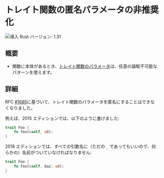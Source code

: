 <!--
# Anonymous trait function parameters deprecated
-->

# トレイト関数の匿名パラメータの非推奨化

<!--
![Minimum Rust version: 1.31](https://img.shields.io/badge/Minimum%20Rust%20Version-1.31-brightgreen.svg)
-->

![導入 Rust バージョン: 1.31](https://img.shields.io/badge/%E5%B0%8E%E5%85%A5%20Rust%20%E3%83%90%E3%83%BC%E3%82%B8%E3%83%A7%E3%83%B3-1.31-brightgreen.svg)

<!--
## Summary
-->

## 概要

<!--
- [Trait function parameters] may use any irrefutable pattern when the function has a body.
-->

- 関数に本体があるとき、[トレイト関数のパラメータ]は、任意の論駁不可能なパターンを使えます。

<!--
[Trait function parameters]: https://doc.rust-lang.org/stable/reference/items/traits.html#parameter-patterns
-->

[トレイト関数のパラメータ]: https://doc.rust-lang.org/stable/reference/items/traits.html#parameter-patterns


<!--
## Details
-->

## 詳細

<!--
In accordance with RFC [#1685](https://github.com/rust-lang/rfcs/pull/1685),
parameters in trait method declarations are no longer allowed to be anonymous.
-->

RFC [#1685](https://github.com/rust-lang/rfcs/pull/1685)に基づいて、トレイト関数のパラメータを匿名にすることはできなくなりました。

<!--
For example, in the 2015 edition, this was allowed:
-->

例えば、2015 エディションでは、以下のように書けました:

```rust
trait Foo {
    fn foo(&self, u8);
}
```

<!--
In the 2018 edition, all parameters must be given an argument name  (even if it's just
`_`):
-->

2018 エディションでは、すべての引数名に（ただの `_` であってもいいので、何らかの）名前がついていなければなりません:

```rust
trait Foo {
    fn foo(&self, baz: u8);
}
```
